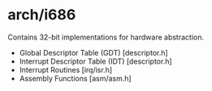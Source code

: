 # arch/i686

Contains 32-bit implementations for hardware abstraction.

 - Global Descriptor Table (GDT)    [descriptor.h]
 - Interrupt Descriptor Table (IDT) [descriptor.h]
 - Interrupt Routines               [irq/isr.h]
 - Assembly Functions               [asm/asm.h]
